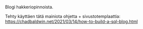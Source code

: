 Blogi hakkeriopinnoista.

Tehty käyttäen tätä mainiota ohjetta + sivustotemplaattia:
https://chadbaldwin.net/2021/03/14/how-to-build-a-sql-blog.html
